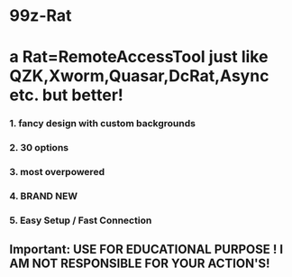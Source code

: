 # 99z-Rat
# a Rat=RemoteAccessTool just like QZK,Xworm,Quasar,DcRat,Async etc. but better!
### 1. fancy design with custom backgrounds
### 2. 30 options
### 3. most overpowered
### 4. BRAND NEW
### 5. Easy Setup / Fast Connection

## Important: USE FOR EDUCATIONAL PURPOSE ! I AM NOT RESPONSIBLE FOR YOUR ACTION'S!
